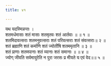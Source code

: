 ```yaml
---
title: ४१

---
```

यथ यदस्मिन्नन्तः ।  
शतमर्धमासाः शतं मासाः शतमृतवः शतं आर्तवाः ॥ ॥ १ ॥  
शतमिदावत्सराः शतमनुवत्सराः शतं परिवत्सराः शतं संवत्सराः॥ २ ॥  
शतं ब्रह्माणि शतं कर्माणि शतं ज्योतींषि शतममृतानि ॥ ३ ॥  
शतं प्राणाः शतमपानाः शतं व्यानाः शतं समानाः ॥ ॥ ४ ॥  
ज्योग् जीवति सर्वमायुरेति न पुरा जरसः प्र मीयते य एवं वेद॥॥ ५ ॥  